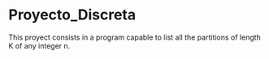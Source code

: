 # Proyecto_Discreta
This proyect consists in a program capable to list all the partitions 
of length K of any integer n.
